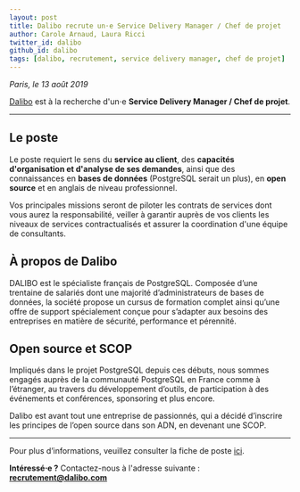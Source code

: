 ```yaml
---
layout: post
title: Dalibo recrute un⋅e Service Delivery Manager / Chef de projet
author: Carole Arnaud, Laura Ricci
twitter_id: dalibo
github_id: dalibo
tags: [dalibo, recrutement, service delivery manager, chef de projet]
---
```


*Paris, le 13 août 2019*

[Dalibo](https://www.dalibo.com) est à la recherche d'un⋅e **Service Delivery Manager / Chef de projet**.

<!--MORE-->

-----

## Le poste

Le poste requiert le sens du **service au client**, des **capacités d'organisation et d'analyse de ses demandes**, ainsi que des connaissances en **bases de données** (PostgreSQL serait un plus), en **open source** et en anglais de niveau professionnel.

Vos principales missions seront de piloter les contrats de services dont vous aurez la responsabilité, veiller à garantir auprès de vos clients les niveaux de services contractualisés et assurer la coordination d'une équipe de consultants. 

 
## À propos de Dalibo

DALIBO est le spécialiste français de PostgreSQL. Composée d’une trentaine de salariés dont une majorité d’administrateurs
de bases de données, la société propose un cursus de formation complet ainsi qu’une offre de support spécialement conçue 
pour s’adapter aux besoins des entreprises en matière de sécurité, performance et pérennité.

   
## Open source et SCOP

Impliqués dans le projet PostgreSQL depuis ces débuts, nous sommes engagés auprès de la communauté PostgreSQL en France
comme à l’étranger, au travers du développement d’outils, de participation à des événements et conférences, sponsoring et
plus encore.


Dalibo est avant tout une entreprise de passionnés, qui a décidé d’inscrire les principes de l’open source dans son ADN,
en devenant une SCOP.
 
 ---
 
Pour plus d’informations, veuillez consulter la fiche de poste [ici](https://dali.bo/jobs).

**Intéressé⋅e ?** 
Contactez-nous à l'adresse suivante : **recrutement@dalibo.com**
